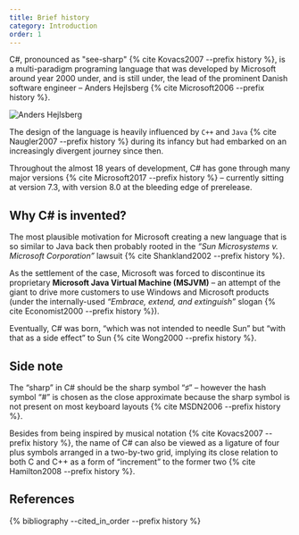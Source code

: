 ```yaml
---
title: Brief history
category: Introduction
order: 1
---
```


C#, pronounced as "see-sharp" {% cite Kovacs2007 --prefix history %}, is a multi-paradigm programing language that was developed by Microsoft around year 2000 under, and is still under, the lead of the prominent Danish software engineer – Anders Hejlsberg {% cite Microsoft2006 --prefix history %}.

![Anders Hejlsberg]({{site.url}}/images/posts/history/Anders_Hejlsberg.jpg)

The design of the language is heavily influenced by `C++` and `Java` {% cite Naugler2007 --prefix history %} during its infancy but had embarked on an increasingly divergent journey since then.

Throughout the almost 18 years of development, C# has gone through many major versions {% cite Microsoft2017 --prefix history %} – currently sitting at version 7.3, with version 8.0 at the bleeding edge of prerelease.

## Why C# is invented?

The most plausible motivation for Microsoft creating a new language that is so similar to Java back then probably rooted in the _“Sun Microsystems v. Microsoft Corporation”_ lawsuit {% cite Shankland2002 --prefix history %}. 

As the settlement of the case, Microsoft was forced to discontinue its proprietary **Microsoft Java Virtual Machine (MSJVM)** – an attempt of the giant to drive more customers to use Windows and Microsoft products (under the internally-used _“Embrace, extend, and extinguish”_ slogan {% cite Economist2000 --prefix history %}). 

Eventually, C# was born, “which was not intended to needle Sun” but “with that as a side effect” to Sun {% cite Wong2000 --prefix history %}.

## Side note

The “sharp” in C# should be the sharp symbol “♯” – however the hash symbol “#” is chosen as the close approximate because the sharp symbol is not present on most keyboard layouts {% cite MSDN2006 --prefix history %}.

Besides from being inspired by musical notation {% cite Kovacs2007 --prefix history %}, the name of C# can also be viewed as a ligature of four plus symbols arranged in a two-by-two grid, implying its close relation to both C and C++ as a form of “increment” to the former two {% cite Hamilton2008 --prefix history %}.

## References

{% bibliography --cited_in_order --prefix history %}
